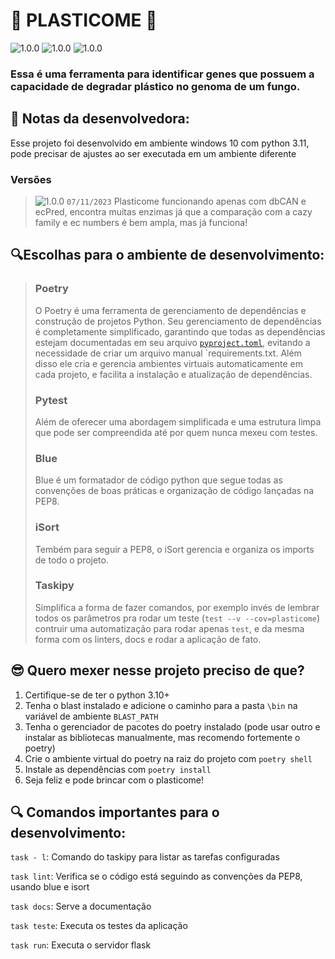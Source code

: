 [tag1-image]: https://img.shields.io/badge/-1.0.0-purple

[python-image]:https://img.shields.io/badge/python-^3.10-yellow
[blast-image]:https://img.shields.io/badge/blast-^2.15-gree
[poetry-image]: https://img.shields.io/badge/poetry-^1.5.1-blue


# 🍄 PLASTICOME 🍄
![1.0.0][python-image] ![1.0.0][poetry-image] ![1.0.0][blast-image]
### Essa é uma ferramenta para identificar genes que possuem a capacidade de degradar plástico no genoma de um fungo.

## 💙 Notas da desenvolvedora:
Esse projeto foi desenvolvido em ambiente windows 10 com python 3.11, pode precisar de ajustes ao ser executada em um ambiente diferente

### Versões
>![1.0.0][tag1-image] `07/11/2023`
> Plasticome funcionando apenas com dbCAN e ecPred, encontra muitas enzimas já que a comparação com a cazy family e ec numbers é bem ampla, mas já funciona!

## 🔍Escolhas para o ambiente de desenvolvimento:
> ### Poetry
> O Poetry é uma ferramenta de gerenciamento de dependências e construção de projetos Python. Seu gerenciamento de dependências é completamente simplificado, garantindo que todas as dependências estejam documentadas em seu arquivo  [`pyproject.toml`](pyproject.toml), evitando a necessidade de criar um arquivo manual `requirements.txt. Além disso ele cria e gerencia ambientes virtuais automaticamente em cada projeto, e facilita a instalação e atualização de dependências.
>
> ### Pytest
> Além de oferecer uma abordagem simplificada e uma estrutura limpa que pode ser compreendida até por quem nunca mexeu com testes.
>
> ### Blue
> Blue é um formatador de código python que segue todas as convenções de boas práticas e organização de código lançadas na PEP8.
>
> ### iSort
>Tembém para seguir a PEP8, o iSort gerencia e organiza os imports de todo o projeto.
>
> ### Taskipy
> Simplifica a forma de fazer comandos, por exemplo invés de lembrar todos os parâmetros pra rodar um teste (`test --v --cov=plasticome`) contruir uma automatização para rodar apenas `test`, e da mesma forma com os linters, docs e rodar a aplicação de fato.

## 😎 Quero mexer nesse projeto preciso de que?
1. Certifique-se de ter o python 3.10+
2. Tenha o blast instalado e adicione o caminho para a pasta `\bin` na variável de ambiente `BLAST_PATH`
2. Tenha o gerenciador de pacotes do poetry instalado (pode usar outro e instalar as bibliotecas manualmente, mas recomendo fortemente o poetry)
2. Crie o ambiente virtual do poetry na raiz do projeto com `poetry shell`
2. Instale as dependências com `poetry install`
2. Seja feliz e pode brincar com o plasticome!

## 🔍 Comandos importantes para o desenvolvimento:
`task - l`: Comando do taskipy para listar as tarefas configuradas

`task lint`: Verifica se o código está seguindo as convenções da PEP8, usando blue e isort

`task docs`: Serve a documentação

`task teste`: Executa os testes da aplicação

`task run`: Executa o servidor flask
